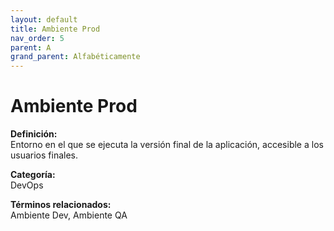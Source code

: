 ```yaml
---
layout: default
title: Ambiente Prod
nav_order: 5
parent: A
grand_parent: Alfabéticamente
---
```


# Ambiente Prod

**Definición:**  
Entorno en el que se ejecuta la versión final de la aplicación, accesible a los usuarios finales.

**Categoría:**  
DevOps  

  


**Términos relacionados:**  
Ambiente Dev, Ambiente QA
